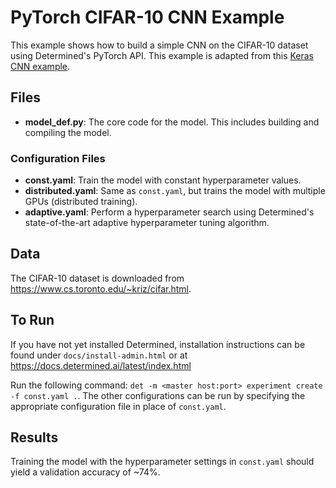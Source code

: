 # PyTorch CIFAR-10 CNN Example

This example shows how to build a simple CNN on the CIFAR-10 dataset using
Determined's PyTorch API. This example is adapted from this [Keras CNN
example](https://github.com/fchollet/keras/blob/master/examples/cifar10_cnn.py).

## Files

- **model_def.py**: The core code for the model. This includes building and compiling the model.

### Configuration Files

- **const.yaml**: Train the model with constant hyperparameter values.
- **distributed.yaml**: Same as `const.yaml`, but trains the model with multiple GPUs (distributed training).
- **adaptive.yaml**: Perform a hyperparameter search using Determined's state-of-the-art adaptive hyperparameter tuning algorithm.

## Data

The CIFAR-10 dataset is downloaded from https://www.cs.toronto.edu/~kriz/cifar.html.

## To Run

If you have not yet installed Determined, installation instructions can be found
under `docs/install-admin.html` or at https://docs.determined.ai/latest/index.html

Run the following command: `det -m <master host:port> experiment create -f
const.yaml .`. The other configurations can be run by specifying the appropriate
configuration file in place of `const.yaml`.

## Results

Training the model with the hyperparameter settings in `const.yaml` should yield
a validation accuracy of ~74%.
